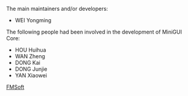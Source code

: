 The main maintainers and/or developers:

* WEI Yongming

The following people had been involved in the development of MiniGUI Core:

* HOU Huihua
* WAN Zheng
* DONG Kai
* DONG Junjie
* YAN Xiaowei

[FMSoft](http://www.fmsoft.cn)
